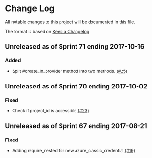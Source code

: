# Change Log

All notable changes to this project will be documented in this file.

The format is based on [Keep a Changelog](http://keepachangelog.com/en/1.0.0/)


## Unreleased as of Sprint 71 ending 2017-10-16

### Added
- Split #create_in_provider method into two methods. [(#25)](https://github.com/ManageIQ/manageiq-providers-ansible_tower/pull/25)

## Unreleased as of Sprint 70 ending 2017-10-02

### Fixed
- Check if project_id is accessible [(#23)](https://github.com/ManageIQ/manageiq-providers-ansible_tower/pull/23)

## Unreleased as of Sprint 67 ending 2017-08-21

### Fixed
- Adding require_nested for new azure_classic_credential [(#19)](https://github.com/ManageIQ/manageiq-providers-ansible_tower/pull/19)
